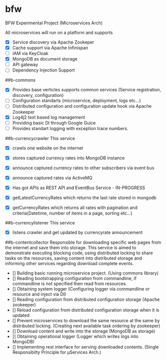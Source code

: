 # bfw
BFW Experimental Project (Microservices Arch)

All microservices will run on a platform and supports 
- [x] Service discovery via Apache Zookeper
- [x] Cache support via Apache Infinispan
- [ ] IAM via KeyCloak
- [x] MongoDB as document storage
- [ ] API gateway 
- [ ] Dependency Injection Support

##b-commons
- [X] Provides base verticles supports common services (Service registration, discovery, configuration)
- [ ] Configuration standarts (microservice, deployment, logs etc...)
- [ ] Distributed configuration and configuration update hook via Apache Zookeeper
- [X] Log4j2 text based log management
- [ ] Providing basic DI through Google Guice
- [ ] Provides standart logging with exception trace numbers.

##b-currencycrawler
This service 
- [x] crawls one website on the internet
- [x] stores captured currency rates into MongoDB instance
- [x] announce captured currency rates to other subscribers via event bus
- [x] announce captured rates via ActiveMQ
- [x] Has got APIs as REST API and EventBus Service - IN-PROGRESS
- [x] getLatestCurrencyRates which returns the last rate stored in mongodb
- [x] getCurrencyRates which returns all rates with pagination and criteria(Datetime, number of items in a page, sorting etc...) 


##b-currencylistener
This service 
- [x] listens crawler and get updated by currencyrate announcement


##b-contentcollector
Responsible for downloading specific web pages from the internet and save them into storage.
This service is  aimed to demonstrate executing blocking code, using distributed locking to share tasks
on the resources, saving content into distributed storage and informing other services regarding download complete 
events.
- [] Building basic running microservice project. (Using commons library)
- [] Reading bootstrapping configuration from commandline, if commandline is not specified then read from resources.
- [] Obtaining system logger (Configuring logger via commandline or resource and inject via DI)
- [] Reading configuration from distributed configuration storage (Apache zookeeper)
- [] Reload configuration from distributed configuration storage when it is updated
- [] Prevent microservices to download the same resource at the same by distributed locking. (Creating next available task ordering by zookeeper)
- [] Download content and write into the storage (MongoDB as storage)  
- [] Obtaining operational logger (Logger which writes logs into MongoDB)
- [] Implementing rest interface for serving downloaded contents. (Single Responsibilty Principle for µServices Arch.)
  
  
 